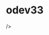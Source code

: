 # odev33
 />
    <link
      rel="stylesheet"
      href="https://use.fontawesome.com/releases/v5.15.1/css/all.css"
      integrity="sha384-vp86vTRFVJgpjF9jiIGPEEqYqlDwgyBgEF109VFjmqGmIY/Y4HV4d3Gp2irVfcrp"
      crossorigin="anonymous"
    />
